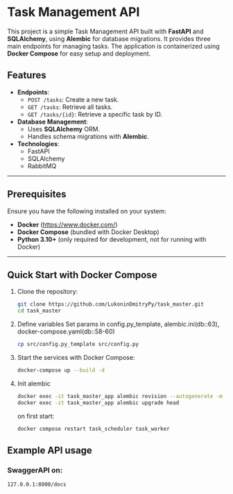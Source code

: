 # Task Management API

This project is a simple Task Management API built with **FastAPI** and **SQLAlchemy**, using **Alembic** for database migrations. It provides three main endpoints for managing tasks. The application is containerized using **Docker Compose** for easy setup and deployment.

## Features

- **Endpoints**:
  - `POST /tasks`: Create a new task.
  - `GET /tasks`: Retrieve all tasks.
  - `GET /tasks/{id}`: Retrieve a specific task by ID.
- **Database Management**:
  - Uses **SQLAlchemy** ORM.
  - Handles schema migrations with **Alembic**.
- **Technologies**:
  - FastAPI
  - SQLAlchemy
  - RabbitMQ

---

## Prerequisites

Ensure you have the following installed on your system:
- **Docker** (https://www.docker.com/)
- **Docker Compose** (bundled with Docker Desktop)
- **Python 3.10+** (only required for development, not for running with Docker)

---

## Quick Start with Docker Compose

1. Clone the repository:
   ```bash
   git clone https://github.com/LukoninDmitryPy/task_master.git
   cd task_master
   ```
3. Define variables
    Set params in config.py_template, alembic.ini(db::63), docker-compose.yaml(db::58-60)
    ```bash
    cp src/config.py_template src/config.py
    ```
2. Start the services with Docker Compose:
   ```bash
   docker-compose up --build -d
   ```
3. Init alembic
   ```bash
   docker exec -it task_master_app alembic revision --autogenerate -m "Name_of_migration"
   docker exec -it task_master_app alembic upgrade head
   ```
   on first start:
   ```bash
   docker compose restart task_scheduler task_worker
   ```


## Example API usage

### SwaggerAPI on:
```
127.0.0.1:8000/docs
```